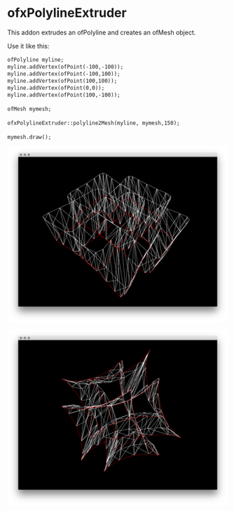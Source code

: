 # ofxPolylineExtruder

This addon extrudes an ofPolyline and creates an ofMesh object.

Use it like this:

	ofPolyline myline;
	myline.addVertex(ofPoint(-100,-100));
	myline.addVertex(ofPoint(-100,100));
	myline.addVertex(ofPoint(100,100));
	myline.addVertex(ofPoint(0,0));
	myline.addVertex(ofPoint(100,-100));
	
	ofMesh mymesh;
 
 	ofxPolylineExtruder::polyline2Mesh(myline, mymesh,150);

	mymesh.draw();

![Alt text](/screenshots/one.png?raw=true)

![Alt text](/screenshots/two.png?raw=true)
